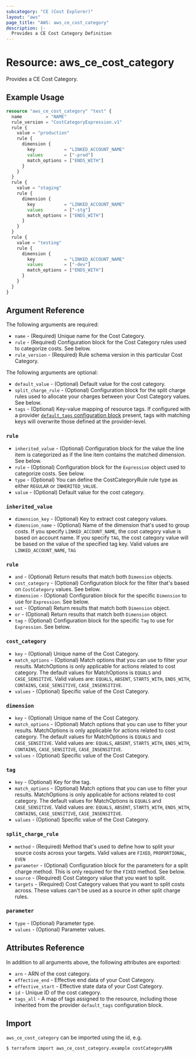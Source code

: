 ```yaml
---
subcategory: "CE (Cost Explorer)"
layout: "aws"
page_title: "AWS: aws_ce_cost_category"
description: |-
  Provides a CE Cost Category Definition
---
```


# Resource: aws_ce_cost_category

Provides a CE Cost Category.

## Example Usage

```terraform
resource "aws_ce_cost_category" "test" {
  name         = "NAME"
  rule_version = "CostCategoryExpression.v1"
  rule {
    value = "production"
    rule {
      dimension {
        key           = "LINKED_ACCOUNT_NAME"
        values        = ["-prod"]
        match_options = ["ENDS_WITH"]
      }
    }
  }
  rule {
    value = "staging"
    rule {
      dimension {
        key           = "LINKED_ACCOUNT_NAME"
        values        = ["-stg"]
        match_options = ["ENDS_WITH"]
      }
    }
  }
  rule {
    value = "testing"
    rule {
      dimension {
        key           = "LINKED_ACCOUNT_NAME"
        values        = ["-dev"]
        match_options = ["ENDS_WITH"]
      }
    }
  }
}
```

## Argument Reference

The following arguments are required:

* `name` - (Required) Unique name for the Cost Category.
* `rule` - (Required) Configuration block for the Cost Category rules used to categorize costs. See below.
* `rule_version` - (Required) Rule schema version in this particular Cost Category.

The following arguments are optional:

* `default_value` - (Optional) Default value for the cost category.
* `split_charge_rule` - (Optional) Configuration block for the split charge rules used to allocate your charges between your Cost Category values. See below.
* `tags` - (Optional) Key-value mapping of resource tags. If configured with a provider [`default_tags` configuration block](https://registry.terraform.io/providers/hashicorp/aws/latest/docs#default_tags-configuration-block) present, tags with matching keys will overwrite those defined at the provider-level.

### `rule`

* `inherited_value` - (Optional) Configuration block for the value the line item is categorized as if the line item contains the matched dimension. See below.
* `rule` - (Optional) Configuration block for the `Expression` object used to categorize costs. See below.
* `type` - (Optional) You can define the CostCategoryRule rule type as either `REGULAR` or `INHERITED_VALUE`.
* `value` - (Optional) Default value for the cost category.

### `inherited_value`

* `dimension_key` - (Optional) Key to extract cost category values.
* `dimension_name` - (Optional) Name of the dimension that's used to group costs. If you specify `LINKED_ACCOUNT_NAME`, the cost category value is based on account name. If you specify `TAG`, the cost category value will be based on the value of the specified tag key. Valid values are `LINKED_ACCOUNT_NAME`, `TAG`

### `rule`

* `and` - (Optional) Return results that match both `Dimension` objects.
* `cost_category` - (Optional) Configuration block for the filter that's based on `CostCategory` values. See below.
* `dimension` - (Optional) Configuration block for the specific `Dimension` to use for `Expression`. See below.
* `not` - (Optional) Return results that match both `Dimension` object.
* `or` - (Optional) Return results that match both `Dimension` object.
* `tag` - (Optional) Configuration block for the specific `Tag` to use for `Expression`. See below.

### `cost_category`

* `key` - (Optional) Unique name of the Cost Category.
* `match_options` - (Optional) Match options that you can use to filter your results. MatchOptions is only applicable for actions related to cost category. The default values for MatchOptions is `EQUALS` and `CASE_SENSITIVE`. Valid values are: `EQUALS`,  `ABSENT`, `STARTS_WITH`, `ENDS_WITH`, `CONTAINS`, `CASE_SENSITIVE`, `CASE_INSENSITIVE`.
* `values` - (Optional) Specific value of the Cost Category.

### `dimension`

* `key` - (Optional) Unique name of the Cost Category.
* `match_options` - (Optional) Match options that you can use to filter your results. MatchOptions is only applicable for actions related to cost category. The default values for MatchOptions is `EQUALS` and `CASE_SENSITIVE`. Valid values are: `EQUALS`,  `ABSENT`, `STARTS_WITH`, `ENDS_WITH`, `CONTAINS`, `CASE_SENSITIVE`, `CASE_INSENSITIVE`.
* `values` - (Optional) Specific value of the Cost Category.

### `tag`

* `key` - (Optional) Key for the tag.
* `match_options` - (Optional) Match options that you can use to filter your results. MatchOptions is only applicable for actions related to cost category. The default values for MatchOptions is `EQUALS` and `CASE_SENSITIVE`. Valid values are: `EQUALS`,  `ABSENT`, `STARTS_WITH`, `ENDS_WITH`, `CONTAINS`, `CASE_SENSITIVE`, `CASE_INSENSITIVE`.
* `values` - (Optional) Specific value of the Cost Category.

### `split_charge_rule`

* `method` - (Required) Method that's used to define how to split your source costs across your targets. Valid values are `FIXED`, `PROPORTIONAL`, `EVEN`
* `parameter` - (Optional) Configuration block for the parameters for a split charge method. This is only required for the `FIXED` method. See below.
* `source` - (Required) Cost Category value that you want to split.
* `targets` - (Required) Cost Category values that you want to split costs across. These values can't be used as a source in other split charge rules.

### `parameter`

* `type` - (Optional) Parameter type.
* `values` - (Optional) Parameter values.

## Attributes Reference

In addition to all arguments above, the following attributes are exported:

* `arn` - ARN of the cost category.
* `effective_end` - Effective end data of your Cost Category.
* `effective_start` - Effective state data of your Cost Category.
* `id` - Unique ID of the cost category.
* `tags_all` - A map of tags assigned to the resource, including those inherited from the provider `default_tags` configuration block.

## Import

`aws_ce_cost_category` can be imported using the id, e.g.

```
$ terraform import aws_ce_cost_category.example costCategoryARN
```
